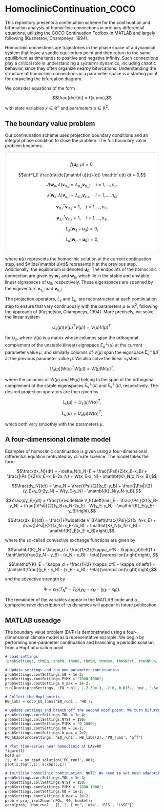 # HomoclinicContinuation_COCO
This repository presents a continuation scheme for the continuation and bifurcation analysis of homoclinic connections in ordinary differential equations, utilizing the COCO Continuation Toolbox in MATLAB and largely following (Kuznetsov, Champneys, 1994).

Homoclinic connections are trajectories in the phase space of a dynamical system that leave a saddle equilibrium point and then return to the same equilibrium as time tends to positive and negative infinity. Such connections play a critical role in understanding a system's dynamics, including chaotic behavior, since they often organize nearby bifurcations. Understanding the structure of homoclinic connections in a parameter space is a starting point for unraveling the bifurcation diagram.

We consider equations of the form

$$\frac{dx}{dt} = f(x,\mu),$$

with state variables $x \in \mathbb{R}^n$ and parameters $\mu \in \mathbb{R}^2$. 

## The boundary value problem

Our continunation scheme uses projection boundary conditions and an integral phase condition to close the problem. The full boundary value problem becomes:

<div style="background-color: white; padding: 15px; border: 1px solid #ddd; border-radius: 5px;">
  
$$f(\mathbf u_0,\mu)=0,$$  

$$\int^1_0 \frac{d\tilde{\mathbf u}(t)}{dt} \mathbf u(t) dt = 0,$$  

$$J(\mathbf w_u,\lambda)\mathbf v_{u,j} = \lambda_{u,j}\mathbf v_{u,j}, \quad i = 1,\dots,n_u,$$  

$$J(\mathbf w_s, \lambda)\mathbf v_{s,i} = \lambda_{s,i}\mathbf v_{s,i}, \quad i = 1, \dots, n_s,$$  

$$\mathbf v^\dagger_{u,i}\mathbf v_{u,j} = 1, \quad j = 1, \dots, n_u,$$  

$$\mathbf v^\dagger_{s,i}\mathbf v_{s,i} = 1, \quad i = 1, \dots, n_s,$$  

$$L_s(\mathbf w_s - \mathbf u_0) = 0,$$  

$$L_u(\mathbf w_u - \mathbf u_0) = 0,$$

</div>

where $\mathbf u(t)$ represents the homoclinic solution at the current continuation step, and $\tilde{\mathbf u}(t)$ represents it at the previous step. Additionally, the equilibrium is denoted $\mathbf u_0$. The endpoints of the homoclinic connection are given by $\mathbf w_{s}$ and $\mathbf w_{u}$, which lie in the stable and unstable linear eignspaces of $\mathbf u_0$, respectively. These eigenspaces are spanned by the eignvectors $\mathbf v_{s,i}$ nad $\mathbf v_{u,j}$. 

The projection operators, $L_s$ and $L_u$, are reconstructed at each continuation step to ensure that vary continuously with the parameters $\mu\in\mathbb R^2,$ following the approach of (Kuznetsov, Champneys, 1994). More precisely, we solve the linear system

$$U_s(\mu)\left(V(\mu)^T V(\tilde{\mu})\right) = V(\tilde{\mu})V(\tilde{\mu})^T,$$

for $U_s$, where $V(\mu)$ is a matrix whose columns span the orthogonal complement of the unstable (linear) eignspace $E_u^\perp(\mu)$ at the current parameter value $\mu$, and similarly columns of $V(\tilde\mu)$ span the eignspace $E_u^\perp(\tilde\mu)$ at the previous parameter value $\tilde\mu$. We also solve the linear system

$$U_u(\mu)\left(W(\mu)^T W(\tilde{\mu})\right) = W(\tilde{\mu})W(\tilde{\mu})^T,$$

where the columns of $W(\mu)$ and $W(\tilde\mu)$ belong to the span of the orthogonal complement of the stable eigenspaces $E_s^\perp(\mu)$ and $E_s^\perp(\tilde\mu)$, respectively. The desired projection operators are then given by 

$$L_s(\mu) = U_s(\mu)V(\alpha)^T,$$

$$L_u(\mu) = U_u(\mu)W(\alpha)^T,$$

which both vary smoothly with the parameters $\mu$.


## A four-dimensional climate model
Examples of homoclinic continuation is given using a four-dimensional differential equation motivated by climate science. The model takes the form

$$\frac{dx_N}{dt} = -\delta_N(x_N-1) + \frac{\Psi}{2}(x_E-x_B) + \frac{|\Psi|}{2}(x_E+x_B-2x_N) + W(x_E-x_N) - \mathbf{K}_N(x_N-x_B),$$
 
$$\frac{dy_N}{dt} = \mu_N + \frac{\Psi}{2}(y_E-y_B) + \frac{|\Psi|}{2}(y_E+y_B-2y_N) + W(y_E-y_N) - \mathbf{K}_N(y_N-y_B),$$

$$\frac{dy_E}{dt} = \frac{1}{\widetilde V_E}\left(\mu_E + \frac{\Psi}{2}(y_B-y_N) + \frac{|\Psi|}{2}(y_B+y_N-2y_E) - W(y_E-y_N) - \mathbf{K}_E(y_E-y_B)\right),$$

$$\frac{dx_B}{dt} = \frac{1}{\widetilde V_B}\left(\frac{\Psi}{2}(x_N-x_E) + \frac{|\Psi|}{2}(x_N+x_E-2x_B) + \mathbf{K}_N(x_N-x_B) + \mathbf{K}_E(x_E-x_B)\right),$$

where the so-called convective exchange functions are given by

$$\mathbf{K}_N = \kappa_d + \frac{1}{2}(\kappa_c^N - \kappa_d)\left(1 + \tanh\left(\frac{(y_N - y_B) - (x_N - x_B) - \eta}{\varepsilon}\right)\right), $$

$$\mathbf{K}_E = \kappa_d +  \frac{1}{2}(\kappa_c^E - \kappa_d)\left(1 + \tanh\left(\frac{(y_E - y_B) - (x_E - x_B) - \eta}{\varepsilon}\right)\right),$$

and the advective strength by

$$\Psi = \alpha_T\left(T^a_N-T_0)(y_N - x_N - (y_E-x_E)\right).$$

The remainder of the variables appear in the MATLAB code and a comprehensive description of its dynamics will appear in future publication. 


## MATLAB useadge
The boundary value problem (BVP) is demonstrated using a four-dimensional climate model as a representative example. We begin by performing one-parameter continuation and branching a periodic solution from a Hopf bifurcation point  
```markdown
# Load settings
[probSettings, thmEq, thmPO, thmHB, thmSN, thmHom, thmSNPst, thmSNPun, thmPDst] = loadDefaultSettings();

# Update settings and run one-parameter continuation
probSettings.contSettings.h0 = 1e-2;
probSettings.contSettings.PtMX = [1000 1000];
probSettings.contSettings.h_max = 2e-2;
run1Dcont(probSettings, 'EQ_run1', [-2.39e-3, -2.6, 0.015], 'mu', [-6e-3 0.0]);

# Collect the Hopf points
HB_labs = coco_bd_labs('EQ_run1', 'HB');

# Update settings and branch off the second Hopf point. We turn bifurcation detection 'off'.
probSettings.corrSettings.TOL = 1e-4;
probSettings.collSettings.NTST = 150;
probSettings.contSettings.PtMX = [0 1000];
probSettings.contSettings.h0 = 1e-2;
probSettings.contSettings.h_max = 2e2;
PO_hb2po(probSettings, 'EQ_run1', HB_labs(2), 'PO_run1', 'off') 

# Plot time-series near homoclinic at LAB=80
figure(1)
hold on
[s, d] = po_read_solution('PO_run1', 80);
plot(s.tbp(:,1), s.xbp(:,1))

# Initilise homoclinic continuation. NOTE: We need to set mesh adaoption off (NAdapt = 0) due to a bug. 
probSettings.corrSettings.TOL = 1e-4;
probSettings.collSettings.NTST = 150;
probSettings.contSettings.PtMX = [1000 1000];
probSettings.contSettings.h0 = 1e-2;
probSettings.contSettings.h_max = 2e-2;
prob = proj_isol2hom(fnPOi, 90, homSet);
coco(prob, 'Hom_run1', [], 1, {'mu', 'eta', 'RES', 'isSF'})





